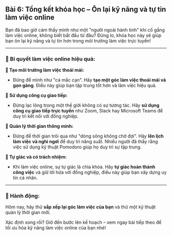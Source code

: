 ## Bài 6: Tổng kết khóa học – Ôn lại kỹ năng và tự tin làm việc online

Bạn đã bao giờ cảm thấy mình như một "người ngoài hành tinh" khi cố gắng làm việc online, không biết bắt đầu từ đâu? Đừng lo, khóa học này sẽ giúp bạn ôn lại kỹ năng và tự tin hơn trong môi trường làm việc trực tuyến!

---

### 📌 Bí quyết làm việc online hiệu quả:

**🔹 Tạo môi trường làm việc thoải mái:**
- Đừng để mình như "cá mắc cạn". Hãy **tạo một góc làm việc thoải mái và gọn gàng**. Điều này giúp bạn tập trung tốt hơn và làm việc hiệu quả.

**🔹 Sử dụng công cụ giao tiếp:**
- Đừng lạc lõng trong một thế giới không có sự tương tác. Hãy **sử dụng công cụ giao tiếp trực tuyến** như Zoom, Slack hay Microsoft Teams để duy trì kết nối với đồng nghiệp.

**🔹 Quản lý thời gian thông minh:**
- Đừng để thời gian trôi qua như "dòng sông không chờ đợi". Hãy **lên lịch làm việc và nghỉ ngơi** để duy trì năng suất. Nhiều người đã thấy rằng việc sử dụng kỹ thuật Pomodoro giúp họ duy trì sự tập trung.

**🔹 Tự giác và có trách nhiệm:**
- Khi làm việc online, sự tự giác là chìa khóa. Hãy **tự giác hoàn thành công việc** và giữ lời hứa với đồng nghiệp, điều này giúp bạn xây dựng uy tín cá nhân.

---

### 🚀 Hành động:

Hôm nay, hãy thử **sắp xếp lại góc làm việc của bạn** và thử một kỹ thuật quản lý thời gian mới.

Xác định xong rồi? Giờ đến bước lên kế hoạch – xem ngay bài tiếp theo để tối ưu hóa kỹ năng làm việc online của bạn nhé!